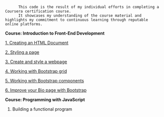           This code is the result of my individual efforts in completing a Coursera certification course. 
          It showcases my understanding of the course material and highlights my commitment to continuous learning through reputable online platforms.


<b>Course: Introduction to Front-End Development</b>

[1. Creating an HTML Document](./folder_name/file_inside_folder.extension)

[2. Styling a page](./folder_name/file_inside_folder.extension)

[3. Create and style a webpage](./folder_name/file_inside_folder.extension)

[4. Working with Bootstrap grid](./folder_name/file_inside_folder.extension)

[5. Working with Bootstrap components](./folder_name/file_inside_folder.extension)

[6. Improve your Bio page with Bootstrap](./folder_name/file_inside_folder.extension)

<b>Course: Programming with JavaScript</b>
1. Building a functional program

